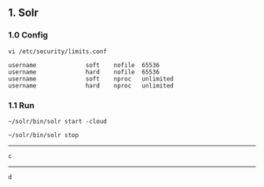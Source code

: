 ## 1. Solr

### 1.0 Config

```
vi /etc/security/limits.conf

username              soft    nofile  65536
username              hard    nofile  65536
username              soft    nproc   unlimited
username              hard    nproc   unlimited
```

### 1.1 Run

    ~/solr/bin/solr start -cloud

    ~/solr/bin/solr stop

<hr/>

```
c
```

<hr/>

```
d
```
